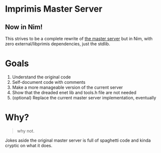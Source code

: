 # Imprimis Master Server
## Now in Nim!

This strives to be a complete rewrite of [the master server](https://github.com/project-imprimis/master-server) but in Nim, with zero external/libprimis dependencies, just the stdlib.

# Goals

1. Understand the original code
2. Self-document code with comments
3. Make a more manageable version of the current server
4. Show that the dreaded enet lib and tools.h file are not needed
5. (optional) Replace the current master server implementation, eventually

# Why?
> why not.

Jokes aside the original master server is full of spaghetti code and kinda cryptic on what it does.